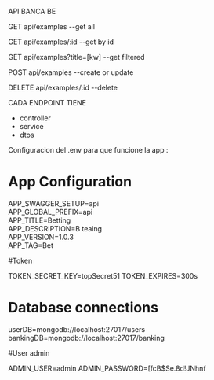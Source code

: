 API BANCA BE

GET api/examples --get all

GET api/examples/:id --get by id

GET api/examples?title=[kw] --get filtered

POST api/examples --create or update

DELETE api/examples/:id --delete



CADA ENDPOINT TIENE
* controller
* service
* dtos


Configuracion del .env para que funcione la app :

# App Configuration

APP_SWAGGER_SETUP=api  
APP_GLOBAL_PREFIX=api  
APP_TITLE=Betting  
APP_DESCRIPTION=B teaing  
APP_VERSION=1.0.3  
APP_TAG=Bet  

#Token

TOKEN_SECRET_KEY=topSecret51
TOKEN_EXPIRES=300s

# Database connections

userDB=mongodb://localhost:27017/users
bankingDB=mongodb://localhost:27017/banking


#User admin

ADMIN_USER=admin
ADMIN_PASSWORD=[fcB$Se.8d!JNhnf